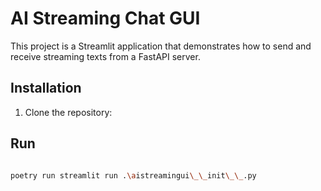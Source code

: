 # AI Streaming Chat GUI

This project is a Streamlit application that demonstrates how to send and receive streaming texts from a FastAPI server.

## Installation

1. Clone the repository:

## Run

```bash

poetry run streamlit run .\aistreamingui\_\_init\_\_.py

```
